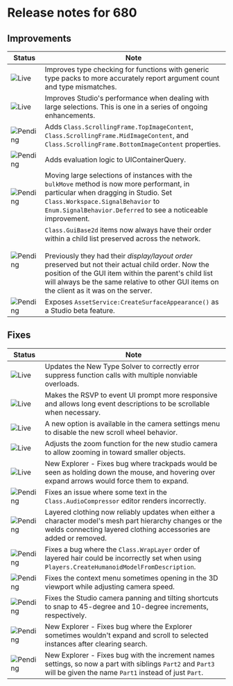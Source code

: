 # Release notes for 680

## Improvements

| Status | Note |
|--------|------|
| ![Live](https://img.shields.io/badge/Live-009E57?style=flat)  | Improves type checking for functions with generic type packs to more accurately report argument count and type mismatches. |
| ![Live](https://img.shields.io/badge/Live-009E57?style=flat)  | Improves Studio's performance when dealing with large selections. This is one in a series of ongoing enhancements. |
| ![Pending](https://img.shields.io/badge/Pending-DEA517?style=flat)  | Adds `Class.ScrollingFrame.TopImageContent`, `Class.ScrollingFrame.MidImageContent`, and `Class.ScrollingFrame.BottomImageContent` properties. |
| ![Pending](https://img.shields.io/badge/Pending-DEA517?style=flat)  | Adds evaluation logic to UIContainerQuery. |
| ![Pending](https://img.shields.io/badge/Pending-DEA517?style=flat)  | Moving large selections of instances with the `bulkMove` method is now more performant, in particular when dragging in Studio. Set `Class.Workspace.SignalBehavior` to `Enum.SignalBehavior.Deferred` to see a noticeable improvement. |
| ![Pending](https://img.shields.io/badge/Pending-DEA517?style=flat)  | `Class.GuiBase2d` items now always have their order within a child list preserved across the network.<br><br>Previously they had their _display/layout order_ preserved but not their actual child order. Now the position of the GUI item within the parent's child list will always be the same relative to other GUI items on the client as it was on the server. |
| ![Pending](https://img.shields.io/badge/Pending-DEA517?style=flat)  | Exposes `AssetService:CreateSurfaceAppearance()` as a Studio beta feature. |
## Fixes

| Status | Note |
|--------|------|
| ![Live](https://img.shields.io/badge/Live-009E57?style=flat)  | Updates the New Type Solver to correctly error suppress function calls with multiple nonviable overloads. |
| ![Live](https://img.shields.io/badge/Live-009E57?style=flat)  | Makes the RSVP to event UI prompt more responsive and allows long event descriptions to be scrollable when necessary.  |
| ![Live](https://img.shields.io/badge/Live-009E57?style=flat)  | A new option is available in the camera settings menu to disable the new scroll wheel behavior. |
| ![Live](https://img.shields.io/badge/Live-009E57?style=flat)  | Adjusts the zoom function for the new studio camera to allow zooming in toward smaller objects. |
| ![Live](https://img.shields.io/badge/Live-009E57?style=flat)  | New Explorer - Fixes bug where trackpads would be seen as holding down the mouse, and hovering over expand arrows would force them to expand. |
| ![Pending](https://img.shields.io/badge/Pending-DEA517?style=flat)  | Fixes an issue where some text in the `Class.AudioCompressor` editor renders incorrectly. |
| ![Pending](https://img.shields.io/badge/Pending-DEA517?style=flat)  | Layered clothing now reliably updates when either a character model's mesh part hierarchy changes or the welds connecting layered clothing accessories are added or removed. |
| ![Pending](https://img.shields.io/badge/Pending-DEA517?style=flat)  | Fixes a bug where the `Class.WrapLayer` order of layered hair could be incorrectly set when using `Players.CreateHumanoidModelFromDescription`. |
| ![Pending](https://img.shields.io/badge/Pending-DEA517?style=flat)  | Fixes the context menu sometimes opening in the 3D viewport while adjusting camera speed. |
| ![Pending](https://img.shields.io/badge/Pending-DEA517?style=flat)  | Fixes the Studio camera panning and tilting shortcuts to snap to 45-degree and 10-degree increments, respectively. |
| ![Pending](https://img.shields.io/badge/Pending-DEA517?style=flat)  | New Explorer - Fixes bug where the Explorer sometimes wouldn't expand and scroll to selected instances after clearing search. |
| ![Pending](https://img.shields.io/badge/Pending-DEA517?style=flat)  | New Explorer - Fixes bug with the increment names settings, so now a part with siblings `Part2` and `Part3` will be given the name `Part1` instead of just `Part`. |
